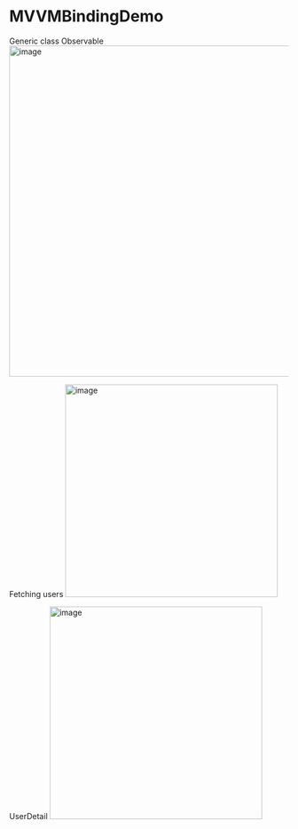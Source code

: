 # MVVMBindingDemo

Generic class Observable<T>
  <img width="596" alt="image" src="https://github.com/marcoalonso/MVVMBindingDemo/assets/49013250/c6363923-fedd-414c-bd78-c4fb8456ae54">

  Fetching users 
  <img width="383" alt="image" src="https://github.com/marcoalonso/MVVMBindingDemo/assets/49013250/ec58d178-bbb8-42bb-b5e2-5a23440fd388">

  UserDetail
  <img width="383" alt="image" src="https://github.com/marcoalonso/MVVMBindingDemo/assets/49013250/e528a0e8-bca8-4a37-91d0-a4433ad79852">
